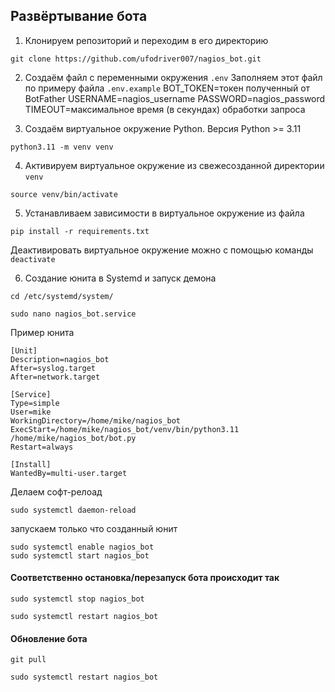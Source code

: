 ## Развёртывание бота
1. Клонируем репозиторий и переходим в его директорию
```angular2html
git clone https://github.com/ufodriver007/nagios_bot.git
```
2. Создаём файл с переменными окружения `.env` Заполняем этот файл по примеру файла `.env.example`
    BOT_TOKEN=токен полученный от BotFather
    USERNAME=nagios_username
    PASSWORD=nagios_password
    TIMEOUT=максимальное время (в секундах) обработки запроса

3. Создаём виртуальное окружение Python. Версия Python >= 3.11
```angular2html
python3.11 -m venv venv
```

4. Активируем виртуальное окружение из свежесозданной директории `venv`
```angular2html
source venv/bin/activate
```

5. Устанавливаем зависимости в виртуальное окружение из файла
```angular2html
pip install -r requirements.txt
```
Деактивировать виртуальное окружение можно с помощью команды `deactivate`

6. Создание юнита в Systemd и запуск демона
```angular2html
cd /etc/systemd/system/
```
```angular2html
sudo nano nagios_bot.service
```
Пример юнита
```angular2html
[Unit]
Description=nagios_bot
After=syslog.target
After=network.target

[Service]
Type=simple
User=mike
WorkingDirectory=/home/mike/nagios_bot
ExecStart=/home/mike/nagios_bot/venv/bin/python3.11 /home/mike/nagios_bot/bot.py
Restart=always

[Install]
WantedBy=multi-user.target
```
Делаем софт-релоад
```angular2html
sudo systemctl daemon-reload
```

запускаем только что созданный юнит
```angular2html
sudo systemctl enable nagios_bot
sudo systemctl start nagios_bot
```

#### Соответственно остановка/перезапуск бота происходит так
```angular2html
sudo systemctl stop nagios_bot
```
```angular2html
sudo systemctl restart nagios_bot
```

#### Обновление бота
```angular2html
git pull
```
```angular2html
sudo systemctl restart nagios_bot
```
